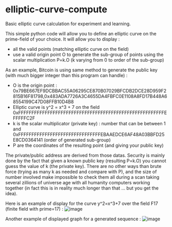 # elliptic-curve-compute
 Basic elliptic curve calculation for experiment and learning.
 
 This simple python code will allow you to define an elliptic curve on the prime-field of your choice.
 It will allow you to display :
  - all the valid points (matching elliptic curve on the field)
  - use a valid origin point O to generate the sub-group of points using the scalar multiplication P=k.O (k varying from 0 to order of the sub-group)

 As an example, Bitcoin is using same method to generate the public key (with much bigger integer than this program can handle) :
  - O is the origin point : 0x79BE667EF9DCBBAC55A06295CE870B07029BFCDB2DCE28D959F2815B16F81798,0x483ADA7726A3C4655DA4FBFC0E1108A8FD17B448A68554199C47D08FFB10D4B8
  - Elliptic curve is y^2 = x^3 + 7 on the field 0xFFFFFFFFFFFFFFFFFFFFFFFFFFFFFFFFFFFFFFFFFFFFFFFFFFFFFFFEFFFFFC2F
  - k is the scalar multiplicator (private key) : number that can be between 1 and 0xFFFFFFFFFFFFFFFFFFFFFFFFFFFFFFFEBAAEDCE6AF48A03BBFD25E8CD0364141 (order of generated sub-group)
  - P are the coordinates of the resulting point (and giving your public key) 
 
 The private/public address are derived from those datas. Security is mainly done by the fact that given a known public key (resulting P=k.O) you cannot guess the value of k (the private key).
 There are no other ways than brute force (trying as many k as needed and compare with P), and the size of number involved make impossible to check them all during a scan taking several zillions of universe age with all humanity computers working together (in fact this is in reality much longer than that ... but you get the idea).  


Here is an example of display for the curve y^2=x^3+7 over the field F17 (finite field with prime=17) :
![image](https://user-images.githubusercontent.com/26048157/233725032-49c5ea9d-4623-4d24-9502-a61db259d0c9.png)

Another example of displayed graph for a generated sequence :
![image](https://user-images.githubusercontent.com/26048157/233813982-83353050-ac78-45df-9665-a616b0d32886.png)
